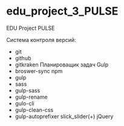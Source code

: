 # edu_project_3_PULSE
EDU Project PULSE

Система контроля версий:
- git
- github
- gitkraken
Планироващик задач Gulp
 - broswer-sync
npm
- gulp
- sass
- gulp-sass
- gulp-rename
- gulo-cli
- gulp-clean-css
- gulp-autoprefixer
slick_slider(+)
jQuery
